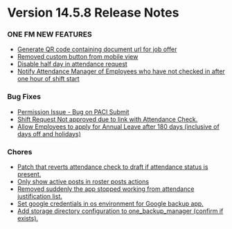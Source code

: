 # Version 14.5.8 Release Notes 

### ONE FM NEW FEATURES
- [Generate QR code containing document url for job offer](https://github.com/ONE-F-M/One-FM/pull/2886)
- [Removed custom button from mobile view](https://github.com/ONE-F-M/One-FM/pull/2885)
- [Disable half day in attendance request](https://github.com/ONE-F-M/One-FM/pull/2884)
- [Notify Attendance Manager of Employees who have not checked in after one hour of shift start](https://github.com/ONE-F-M/One-FM/pull/2890)


### Bug Fixes
- [Permission Issue - Bug on PACI Submit](https://github.com/ONE-F-M/One-FM/pull/2889)
- [Shift Request Not approved due to link with Attendance Check.](https://github.com/ONE-F-M/One-FM/pull/2810)
- [Allow Employees to apply for Annual Leave after 180 days (inclusive of days off and holidays)](https://github.com/ONE-F-M/One-FM/pull/2883)


### Chores
- [Patch that reverts attendance check to draft if attendance status is present.](https://github.com/ONE-F-M/One-FM/pull/2880)
- [Only show active posts in roster posts actions]()
- [Removed suddenly the app stopped working from attendance justification list.](https://github.com/ONE-F-M/One-FM/pull/2882)
- [Set google credentials in os environment for Google backup app.](https://github.com/ONE-F-M/one_backup_manager/pull/2)
- [Add storage directory configuration to one_backup_manager (confirm if exists).]()
